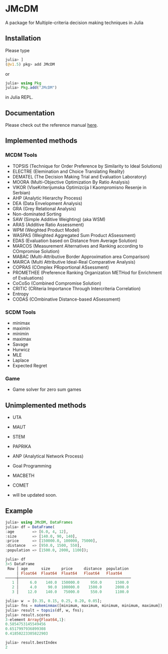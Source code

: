 # JMcDM
A package for Multiple-criteria decision making techniques in Julia


## Installation

Please type 

```julia
julia> ]
(@v1.5) pkg> add JMcDM
```

or

```julia
julia> using Pkg
julia> Pkg.add("JMcDM")
```

in Julia REPL.

## Documentation

Please check out the reference manual [here](https://jbytecode.github.io/JMcDM/docs/build/).


## Implemented methods

### MCDM Tools

- TOPSIS (Technique for Order Preference by Similarity to Ideal Solutions)
- ELECTRE (Elemination and Choice Translating Reality)
- DEMATEL (The Decision Making Trial and Evaluation Laboratory)
- MOORA (Multi-Objective Optimization By Ratio Analysis)
- VIKOR (VlseKriterijumska Optimizcija I Kaompromisno Resenje in Serbian)
- AHP (Analytic Hierarchy Process)
- DEA (Data Envelopment Analysis)
- GRA (Grey Relational Analysis)
- Non-dominated Sorting 
- SAW (Simple Additive Weighting) (aka WSM)
- ARAS (Additive Ratio Assessment)
- WPM (Weighted Product Model)
- WASPAS (Weighted Aggregated Sum Product ASsessment)
- EDAS (Evaluation based on Distance from Average Solution)
- MARCOS (Measurement Alternatives and Ranking according to COmpromise Solution)
- MABAC (Multi-Attributive Border Approximation area Comparison)
- MAIRCA (Multi Attributive Ideal-Real Comparative Analysis)
- COPRAS (COmplex PRoportional ASsessment)
- PROMETHEE (Preference Ranking Organization METHod for Enrichment of Evaluations)
- CoCoSo (Combined Compromise Solution)
- CRITIC (CRiteria Importance Through Intercriteria Correlation)
- Entropy
- CODAS (COmbinative Distance-based ASsessment)

### SCDM Tools

- minimax
- maximin
- minimin
- maximax
- Savage
- Hurwicz
- MLE
- Laplace
- Expected Regret

### Game

- Game solver for zero sum games


## Unimplemented methods
- UTA
- MAUT
- STEM
- PAPRIKA
- ANP (Analytical Network Process)
- Goal Programming
- MACBETH
- COMET

- will be updated soon. 

## Example

```julia
julia> using JMcDM, DataFrames
julia> df = DataFrame(
:age        => [6.0, 4, 12],
:size       => [140.0, 90, 140],
:price      => [150000.0, 100000, 75000],
:distance   => [950.0, 1500, 550],
:population => [1500.0, 2000, 1100]);
```


```julia
julia> df
3×5 DataFrame
 Row │ age      size     price     distance  population 
     │ Float64  Float64  Float64   Float64   Float64    
─────┼──────────────────────────────────────────────────
   1 │     6.0    140.0  150000.0     950.0      1500.0
   2 │     4.0     90.0  100000.0    1500.0      2000.0
   3 │    12.0    140.0   75000.0     550.0      1100.0
```


```julia
julia> w  = [0.35, 0.15, 0.25, 0.20, 0.05];
julia> fns = makeminmax([minimum, maximum, minimum, minimum, maximum]);
julia> result = topsis(df, w, fns);
julia> result.scores
3-element Array{Float64,1}:
0.5854753145549456
0.6517997936899308
0.41850223305822903

julia> result.bestIndex
2
```

